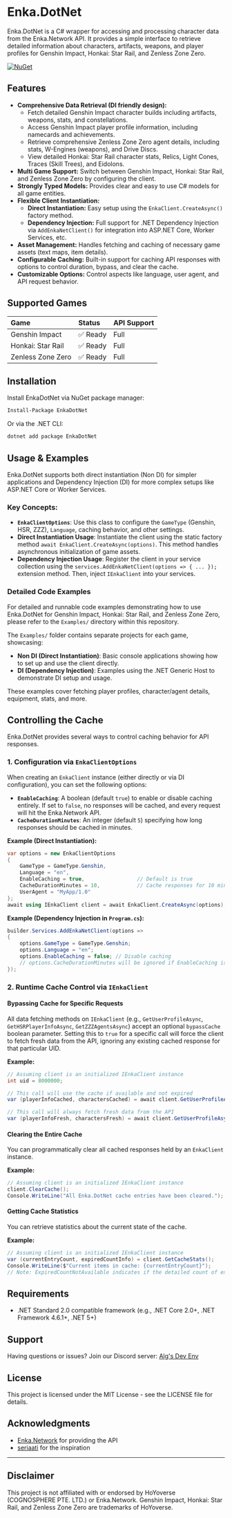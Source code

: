 ﻿# Enka.DotNet

Enka.DotNet is a C# wrapper for accessing and processing character data from the Enka.Network API. It provides a simple interface to retrieve detailed information about characters, artifacts, weapons, and player profiles for Genshin Impact, Honkai: Star Rail, and Zenless Zone Zero.

[![NuGet](https://img.shields.io/nuget/v/EnkaDotNet.svg)](https://www.nuget.org/packages/EnkaDotNet/)

## Features

  * **Comprehensive Data Retrieval (DI friendly design):**
      * Fetch detailed Genshin Impact character builds including artifacts, weapons, stats, and constellations.
      * Access Genshin Impact player profile information, including namecards and achievements.
      * Retrieve comprehensive Zenless Zone Zero agent details, including stats, W-Engines (weapons), and Drive Discs.
      * View detailed Honkai: Star Rail character stats, Relics, Light Cones, Traces (Skill Trees), and Eidolons.
  * **Multi Game Support:** Switch between Genshin Impact, Honkai: Star Rail, and Zenless Zone Zero by configuring the client.
  * **Strongly Typed Models:** Provides clear and easy to use C# models for all game entities.
  * **Flexible Client Instantiation:**
      * **Direct Instantiation:** Easy setup using the `EnkaClient.CreateAsync()` factory method.
      * **Dependency Injection:** Full support for .NET Dependency Injection via `AddEnkaNetClient()` for integration into ASP.NET Core, Worker Services, etc.
  * **Asset Management:** Handles fetching and caching of necessary game assets (text maps, item details).
  * **Configurable Caching:** Built-in support for caching API responses with options to control duration, bypass, and clear the cache.
  * **Customizable Options:** Control aspects like language, user agent, and API request behavior.

## Supported Games

| Game                | Status   | API Support |
| :------------------ | :------- | :---------- |
| Genshin Impact      | ✅ Ready | Full        |
| Honkai: Star Rail   | ✅ Ready | Full        |
| Zenless Zone Zero   | ✅ Ready | Full        |

## Installation

Install EnkaDotNet via NuGet package manager:

```bash
Install-Package EnkaDotNet
```

Or via the .NET CLI:

```bash
dotnet add package EnkaDotNet
```

## Usage & Examples

Enka.DotNet supports both direct instantiation (Non DI) for simpler applications and Dependency Injection (DI) for more complex setups like ASP.NET Core or Worker Services.

### Key Concepts:

  * **`EnkaClientOptions`**: Use this class to configure the `GameType` (Genshin, HSR, ZZZ), `Language`, caching behavior, and other settings.
  * **Direct Instantiation Usage**: Instantiate the client using the static factory method `await EnkaClient.CreateAsync(options)`. This method handles asynchronous initialization of game assets.
  * **Dependency Injection Usage**: Register the client in your service collection using the `services.AddEnkaNetClient(options => { ... });` extension method. Then, inject `IEnkaClient` into your services.

### Detailed Code Examples

For detailed and runnable code examples demonstrating how to use Enka.DotNet for Genshin Impact, Honkai: Star Rail, and Zenless Zone Zero, please refer to the `Examples/` directory within this repository.

The `Examples/` folder contains separate projects for each game, showcasing:

  * **Non DI (Direct Instantiation)**: Basic console applications showing how to set up and use the client directly.
  * **DI (Dependency Injection)**: Examples using the .NET Generic Host to demonstrate DI setup and usage.

These examples cover fetching player profiles, character/agent details, equipment, stats, and more.

## Controlling the Cache

Enka.DotNet provides several ways to control caching behavior for API responses.

### 1\. Configuration via `EnkaClientOptions`

When creating an `EnkaClient` instance (either directly or via DI configuration), you can set the following options:

  * **`EnableCaching`**: A boolean (default `true`) to enable or disable caching entirely. If set to `false`, no responses will be cached, and every request will hit the Enka.Network API.
  * **`CacheDurationMinutes`**: An integer (default `5`) specifying how long responses should be cached in minutes.

**Example (Direct Instantiation):**

```csharp
var options = new EnkaClientOptions
{
    GameType = GameType.Genshin,
    Language = "en",
    EnableCaching = true,                 // Default is true
    CacheDurationMinutes = 10,            // Cache responses for 10 minutes
    UserAgent = "MyApp/1.0"
};
await using IEnkaClient client = await EnkaClient.CreateAsync(options);
```

**Example (Dependency Injection in `Program.cs`):**

```csharp
builder.Services.AddEnkaNetClient(options =>
{
    options.GameType = GameType.Genshin;
    options.Language = "en";
    options.EnableCaching = false; // Disable caching
    // options.CacheDurationMinutes will be ignored if EnableCaching is false
});
```

### 2\. Runtime Cache Control via `IEnkaClient`

#### Bypassing Cache for Specific Requests

All data fetching methods on `IEnkaClient` (e.g., `GetUserProfileAsync`, `GetHSRPlayerInfoAsync`, `GetZZZAgentsAsync`) accept an optional `bypassCache` boolean parameter. Setting this to `true` for a specific call will force the client to fetch fresh data from the API, ignoring any existing cached response for that particular UID.

**Example:**

```csharp
// Assuming client is an initialized IEnkaClient instance
int uid = 8000000;

// This call will use the cache if available and not expired
var (playerInfoCached, charactersCached) = await client.GetUserProfileAsync(uid);

// This call will always fetch fresh data from the API
var (playerInfoFresh, charactersFresh) = await client.GetUserProfileAsync(uid, bypassCache: true);
```

#### Clearing the Entire Cache

You can programmatically clear all cached responses held by an `EnkaClient` instance.

**Example:**

```csharp
// Assuming client is an initialized IEnkaClient instance
client.ClearCache();
Console.WriteLine("All Enka.DotNet cache entries have been cleared.");
```

#### Getting Cache Statistics

You can retrieve statistics about the current state of the cache.

**Example:**

```csharp
// Assuming client is an initialized IEnkaClient instance
var (currentEntryCount, expiredCountInfo) = client.GetCacheStats();
Console.WriteLine($"Current items in cache: {currentEntryCount}");
// Note: ExpiredCountNotAvailable indicates if the detailed count of expired items (before they arecompacted) is available.
```

## Requirements

  * .NET Standard 2.0 compatible framework (e.g., .NET Core 2.0+, .NET Framework 4.6.1+, .NET 5+)

## Support

Having questions or issues? Join our Discord server: [Alg's Dev Env](https://discord.gg/d4UgxagmwF)

## License

This project is licensed under the MIT License - see the LICENSE file for details.

## Acknowledgments

  * [Enka.Network](https://enka.network/) for providing the API
  * [seriaati](https://github.com/seriaati) for the inspiration

-----

## Disclaimer

This project is not affiliated with or endorsed by HoYoverse (COGNOSPHERE PTE. LTD.) or Enka.Network. Genshin Impact, Honkai: Star Rail, and Zenless Zone Zero are trademarks of HoYoverse.
